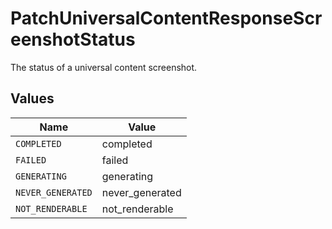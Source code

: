 # PatchUniversalContentResponseScreenshotStatus

The status of a universal content screenshot.


## Values

| Name              | Value             |
| ----------------- | ----------------- |
| `COMPLETED`       | completed         |
| `FAILED`          | failed            |
| `GENERATING`      | generating        |
| `NEVER_GENERATED` | never_generated   |
| `NOT_RENDERABLE`  | not_renderable    |